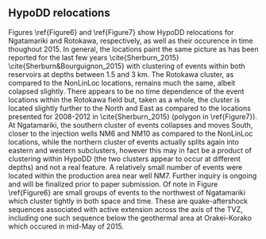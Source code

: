 ## HypoDD relocations
Figures \ref{Figure6} and \ref{Figure7} show HypoDD relocations for Ngatamariki and Rotokawa, respectively, as well as their occurence in time thoughout 2015. In general, the locations paint the same picture as has been reported for the last few years \cite{Sherburn_2015} \cite{Sherburn&Bourguignon_2015} with clustering of events within both reservoirs at depths between 1.5 and 3 km. The Rotokawa cluster, as compared to the NonLinLoc locations, remains much the same, albeit colapsed slightly. There appears to be no time dependence of the event locations within the Rotokawa field but, taken as a whole, the cluster is located slightly further to the North and East as compared to the locations presented for 2008-2012 in \cite{Sherburn_2015} (polygon in \ref{Figure7}). At Ngatamariki, the southern cluster of events collapses and moves South, closer to the injection wells NM6 and NM10 as compared to the NonLinLoc locations, while the northern cluster of events actually splits again into eastern and western subclusters, however this may in fact be a product of clustering within HypoDD (the two clusters appear to occur at different depths) and not a real feature. A relatively small number of events were located within the production area near well NM7. Further inquiry is ongoing and will be finalized prior to paper submission. Of note in Figure \ref{Figure6} are small groups of events to the northwest of Ngatamariki which cluster tightly in both space and time. These are quake-aftershock sequences associated with active extension across the axis of the TVZ, including one such sequence below the geothermal area at Orakei-Korako which occured in mid-May of 2015.